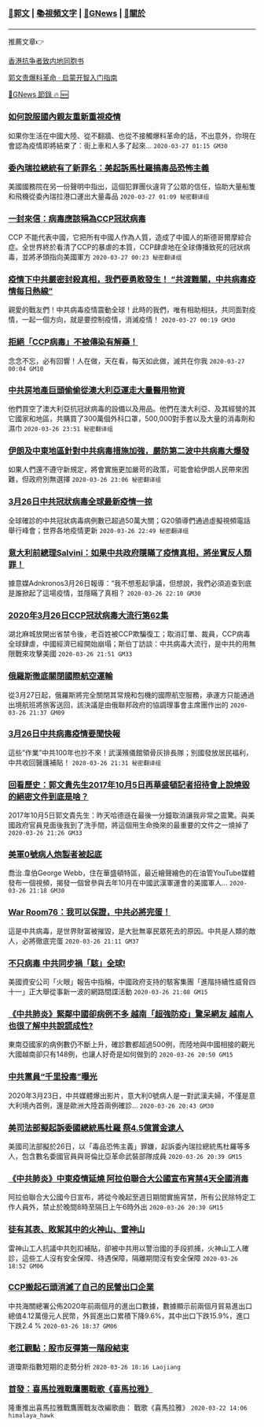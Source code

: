 ###  [:eagle:郭文](https://github.com/ourhimalayas/txt) | [:books:視頻文字](https://github.com/ourhimalayas/txt/blob/master/content/README.md) | [:newspaper:GNews](https://github.com/ourhimalayas/txt/blob/master/content/gnews/README.md) | [:pray:關於](https://github.com/ourhimalayas/home/tree/master/about)
---

推薦文章:point_right:

[香港抗争者致内地同胞书](https://github.com/ourhimalayas/news/blob/master/2019/08/a_letter_from_the_hong_kong_people.md)

[郭文贵爆料革命 · 启蒙开智入门指南](https://github.com/ourhimalayas/txt/issues/1)

[:newspaper:GNews 節錄 :fire: :new:](https://github.com/ourhimalayas/txt/blob/master/content/gnews/README.md) 



### [如何說服國內親友重新重視疫情](/content/gnews/1/README.md)

如果你生活在中國大陸、從不翻牆、也從不接觸爆料革命的話，不出意外，你現在會認為疫情即將結束了：街上車和人多了起來...  `2020-03-27 01:15 GM30`

### [委內瑞拉總統有了新罪名：美起訴馬杜羅搞毒品恐怖主義](/content/gnews/2/README.md)

美國國務院在另一份聲明中指出，這個犯罪團伙違背了公眾的信任，協助大量船隻和飛機從委內瑞拉港口運出大量毒品  `2020-03-27 01:09 秘密翻译组`

### [一封來信：病毒應該稱為CCP冠狀病毒](/content/gnews/3/README.md)

CCP 不能代表中國，它把所有中國人作為人質，造成了中國人的斯德哥爾摩綜合症。全世界終於看清了CCP的暴虐的本質，CCP肆虐地在全球傳播致死的冠狀病毒，並將矛頭指向美國軍方  `2020-03-27 00:23 秘密翻译组`

### [疫情下中共嚴密封殺真相，我們要勇敢發生！ “共渡難關，中共病毒疫情每日熱線”](/content/gnews/4/README.md)

親愛的戰友們！中共病毒疫情震動全球！此時的我們，唯有相助相扶，共同面對疫情，一起一個方向，就是要控制疫情，消滅疫情！  `2020-03-27 00:19 GM30`

### [拒絕「CCP病毒」不被傳染有解藥！](/content/gnews/5/README.md)

念念不忘，必有回響！人在做，天在看，每天如此做，滅共在你我  `2020-03-27 00:04 GM10`

### [中共房地產巨頭偷偷從澳大利亞運走大量醫用物資](/content/gnews/6/README.md)

他們買空了澳大利亞抗冠狀病毒的設備以及用品。他們在澳大利亞、及其經營的其它國家和地區，共購買了300萬個外科口罩，500,000對手套以及大量的消毒劑和濕巾  `2020-03-26 23:51 秘密翻译组`

### [伊朗及中東地區針對中共病毒措施加強，嚴防第二波中共病毒大爆發](/content/gnews/7/README.md)

如果人們還不遵守新規定，將會實施更加嚴苛的政策，可能會給伊朗人民帶來困難，但政府別無選擇  `2020-03-26 23:06 秘密翻译组`

### [3月26日中共冠狀病毒全球最新疫情一掠](/content/gnews/8/README.md)

全球確診的中共冠狀病毒病例數已超過50萬大關；G20領導們通過虛擬視頻電話舉行峰會；世界各地疫情更新  `2020-03-26 22:49 秘密翻译组`

### [意大利前總理Salvini：如果中共政府隱瞞了疫情真相，將坐實反人類罪！](/content/gnews/9/README.md)

據意媒Adnkronos3月26日報導：“我不想惹起爭議，但想說，我們必須追查到底是誰掀起了這場疫情，並隱瞞了真相？  `2020-03-26 22:10 GM30`

### [2020年3月26日CCP冠狀病毒大流行第62集](/content/gnews/10/README.md)

湖北麻城放開出省禁令後，老百姓被CCP欺騙復工；取消訂單、裁員，CCP病毒全球肆虐，中國經濟已經開始崩塌；斯伯丁訪談：中共病毒大流行，是中共的用無限戰來攻擊美國  `2020-03-26 21:51 GM33`

### [俄羅斯徹底關閉國際航空運輸](/content/gnews/11/README.md)

從3月27日起，俄羅斯將完全關閉其常規和包機的國際航空服務，承運方只能通過出境航班將旅客送回，該決議是由俄聯邦政府的協調理事會主席團作出的  `2020-03-26 21:37 GM09`

### [3月26日中共病毒疫情要聞快報](/content/gnews/12/README.md)

這些“作業”中共100年也抄不來！武漢殯儀館領骨灰排長隊；別國發放居民福利，中共收回醫護補貼！  `2020-03-26 21:31 秘密翻译组`

### [回看歷史：郭文貴先生2017年10月5日再華盛頓記者招待會上說燒毀的絕密文件到底是啥？](/content/gnews/13/README.md)

2017年10月5日郭文貴先生：昨天哈德遜在最後一分鐘取消讓我非常之震驚。與美國政府官員見面後我到了洗手間，將這個用生命換來的最重要的文件之一燒掉了  `2020-03-26 21:26 GM33`

### [美軍0號病人炮製者被起底](/content/gnews/14/README.md)

喬治.韋伯George Webb，住在華盛頓特區，最近繪聲繪色的在油管YouTube媒體發布一個視頻，揭發一個曾參與去年10月在中國武漢軍運會的美國軍人...  `2020-03-26 21:18 GM30`

### [War Room76：我可以保證，中共必將完蛋！](/content/gnews/15/README.md)

這是中共病毒，是世界財富被摧毀，是大批無辜民眾死去的原因。中共是人類的敵人，必將徹底完蛋  `2020-03-26 21:11 GM37`

### [不只病毒 中共同步禍「駭」全球!](/content/gnews/16/README.md)

美國資安公司「火眼」報告中指稱，中國政府支持的駭客集團「進階持續性威脅四十一」正大舉從事新一波的網路間諜活動  `2020-03-26 21:08 GM15`

### [《中共肺炎》緊鄰中國卻病例不多 越南「超強防疫」驚呆網友 越南人也很了解中共說謊成性?](/content/gnews/17/README.md)

東南亞國家的病例數仍不斷上升，確診數都超過500例，而陸地與中國相接的觀光大國越南卻只有148例，也讓人好奇是如何做到的  `2020-03-26 20:50 GM15`

### [中共黨員“千里投毒”曝光](/content/gnews/18/README.md)

2020年3月23日，中共媒體爆出影片，意大利0號病人是一對武漢夫婦，不僅是意大利境內首例，還是歐洲大陸首兩例確診...  `2020-03-26 20:43 GM30`

### [美司法部擬起訴委國總統馬杜羅 祭4.5億賞金逮人](/content/gnews/19/README.md)

美國司法部擬於26日，以「毒品恐怖主義」罪嫌，起訴委內瑞拉總統馬杜羅等多人，包含數名委國官員與哥倫比亞革命武裝部隊成員  `2020-03-26 20:39 GM15`

### [《中共肺炎》中東疫情延燒 阿拉伯聯合大公國宣布宵禁4天全國消毒](/content/gnews/20/README.md)

阿拉伯聯合大公國今日宣布，將從今晚起至週日期間實施宵禁，所有公民除特定工作人員外，禁止於晚間8時至隔日上午6時外出  `2020-03-26 20:30 GM15`

### [徒有其表、敗絮其中的火神山、雷神山](/content/gnews/21/README.md)

雷神山工人抗議中共剋扣補貼，卻被中共用以警治國的手段抓捕，火神山工人確診，這些工人沒有安全保障、待遇保障，隔離期間沒有安全保障  `2020-03-26 18:52 GM06`

### [CCP搬起石頭消滅了自己的民營出口企業](/content/gnews/22/README.md)

中共海關總署公佈2020年前兩個月的進出口數據，數據顯示前兩個月貿易進出口總值4.12萬億元人民幣，外貿進出口累積下降9.6%，其中出口下跌15.9%，進口下跌2.4 %  `2020-03-26 18:37 GM06`

### [老江觀點：股市反彈第一階段結束](/content/gnews/23/README.md)

道瓊斯指數短期的走勢分析  `2020-03-26 18:16 Laojiang`

### [首發：喜馬拉雅戰鷹團戰歌《喜馬拉雅》](/content/gnews/24/README.md)

隆重推出喜馬拉雅戰鷹團戰友改編歌曲： 戰歌《喜馬拉雅》  `2020-03-22 14:06 himalaya_hawk`

